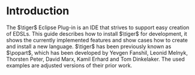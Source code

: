 # Introduction

The $\tiger$ Eclipse Plug-in is an IDE that strives to support easy
creation of EDSLs. This guide describes how to install $\tiger$ for
development, it shows the currently implemented features and show cases
how to create and install a new language. $\tiger$ has been
previously known as $\popart$, which has been developed by
Yevgen Fanshil, Leonid Melnyk, Thorsten Peter, David Marx, Kamil
Erhard and Tom Dinkelaker. The used examples are adjusted versions
of their prior work.
